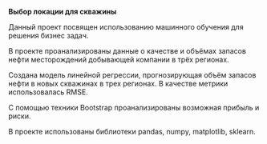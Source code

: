 **Выбор локации для скважины**

Данный проект посвящен использованию машинного обучения для решения бизнес задач. 

В проекте проанализированы данные о качестве и объёмах запасов нефти месторождений добывающей компании в трёх регионах.

Создана модель линейной регрессии, прогнозирующая объём запасов нефти в новых скважинах в трех регионах. В качестве метрики использовалась RMSE.

С помощью техники Bootstrap проанализированы возможная прибыль и риски.

В проекте использованы библиотеки pandas, numpy, matplotlib, sklearn.
